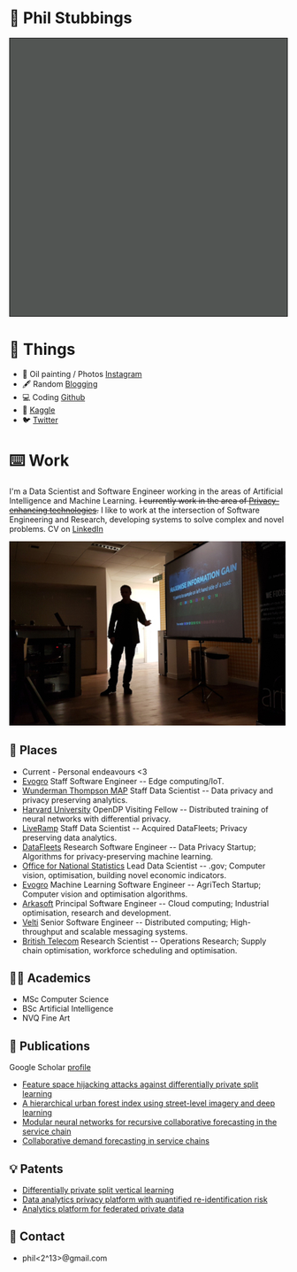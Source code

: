# 👋 Phil Stubbings

![phil stubbings](output.gif "phil stubbings")

# 🖤 Things

* 🎨 Oil painting / Photos [Instagram](https://www.instagram.com/philnocturne/)
* 🖋️ Random [Blogging](https://parasec.net/blog/)
* 💻 Coding [Github](https://github.com/phil8192)
* 🥉 [Kaggle](https://www.kaggle.com/edgecrusher)
* 🐦 [Twitter](https://twitter.com/vectorinversion)


# ⌨️ Work

I'm a Data Scientist and Software Engineer working in the areas of Artificial Intelligence and Machine Learning. <strike>I currently work in the area of [Privacy-enhancing technologies](https://en.wikipedia.org/wiki/Privacy-enhancing_technologies).</strike> I like to work at the intersection of Software Engineering and Research, developing systems to solve complex and novel problems. CV on [LinkedIn](https://www.linkedin.com/in/sphil/)

![phil stubbings](1.jpg "phil stubbings")

## 🏢 Places

* Current - Personal endeavours <3
* [Evogro](https://www.evogro.com/) Staff Software Engineer -- Edge computing/IoT.
* [Wunderman Thompson MAP](https://wt-map.com/) Staff Data Scientist -- Data privacy and privacy preserving analytics.
* [Harvard University](https://opendp.org/people/philip-stubbings) OpenDP Visiting Fellow -- Distributed training of neural networks with differential privacy.
* [LiveRamp](https://liveramp.com/) Staff Data Scientist -- Acquired DataFleets; Privacy preserving data analytics.
* [DataFleets](https://techcrunch.com/2021/02/09/encrypted-data-handling-startup-datafleets-acquired-by-liveramp-for-over-68m/) Research Software Engineer -- Data Privacy Startup; Algorithms for privacy-preserving machine learning.
* [Office for National Statistics](https://datasciencecampus.ons.gov.uk/) Lead Data Scientist -- .gov; Computer vision, optimisation, building novel economic indicators.
* [Evogro](https://www.evogro.com/) Machine Learning Software Engineer -- AgriTech Startup; Computer vision and optimisation algorithms.
* [Arkasoft](http://www.arkasoft.com/) Principal Software Engineer -- Cloud computing; Industrial optimisation, research and development.
* [Velti](https://www.velti.ai/) Senior Software Engineer -- Distributed computing; High-throughput and scalable messaging systems.
* [British Telecom](https://atadastral.co.uk/) Research Scientist -- Operations Research; Supply chain optimisation, workforce scheduling and optimisation.

## 👨‍🎓 Academics

* MSc Computer Science
* BSc Artificial Intelligence
* NVQ Fine Art

## 📘 Publications

Google Scholar [profile](https://scholar.google.co.uk/citations?user=kg1_CuEAAAAJ&hl=en)

* [Feature space hijacking attacks against differentially private split learning](https://arxiv.org/abs/2201.04018)
* [A hierarchical urban forest index using street-level imagery and deep learning](https://www.mdpi.com/2072-4292/11/12/1395/htm)
* [Modular neural networks for recursive collaborative forecasting in the service chain](https://www.sciencedirect.com/science/article/abs/pii/S0950705108000440)
* [Collaborative demand forecasting in service chains](https://link.springer.com/chapter/10.1007/978-3-540-75504-3_16)

## 💡 Patents

* [Differentially private split vertical learning](https://patents.google.com/patent/WO2023081183A1/en)
* [Data analytics privacy platform with quantified re-identification risk](https://patents.google.com/patent/WO2022061162A1/en)
* [Analytics platform for federated private data](https://patents.google.com/patent/WO2022061165A1/en)

## 🤝 Contact

* phil<2^13>@gmail.com

